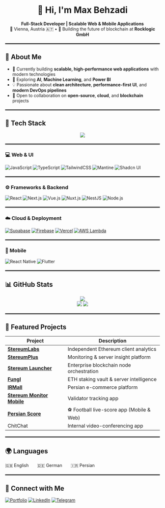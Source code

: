 <h1 align="center">👋 Hi, I'm Max Behzadi</h1>
<p align="center">
  <b>Full-Stack Developer | Scalable Web & Mobile Applications</b><br/>
  📍 Vienna, Austria 🇦🇹  •  🚀 Building the future of blockchain at <b>Rocklogic GmbH</b>
</p>

<hr style="border:0.5px solid #333; margin: 20px 0;" />

## 🧠 About Me

- 🔧 Currently building **scalable, high-performance web applications** with modern technologies  
- 🤖 Exploring **AI**, **Machine Learning**, and **Power BI**
- 💡 Passionate about **clean architecture**, **performance-first UI**, and **modern DevOps pipelines**
- 💬 Open to collaboration on **open-source**, **cloud**, and **blockchain** projects

<hr style="border:0.5px solid #333; margin: 20px 0;" />

## 🧰 Tech Stack

<p align="center">
  <img src="https://skillicons.dev/icons?i=js,ts,react,nextjs,vue,nuxt,flutter,reactnative,nestjs,aws,docker&theme=dark" />
</p>

<hr style="border:0.5px solid #333; margin: 20px 0;" />

### 💻 Web & UI
![JavaScript](https://img.shields.io/badge/JavaScript-F7DF1E?style=flat-square&logo=javascript&logoColor=black)
![TypeScript](https://img.shields.io/badge/TypeScript-007ACC?style=flat-square&logo=typescript&logoColor=white)
![TailwindCSS](https://img.shields.io/badge/TailwindCSS-06B6D4?style=flat-square&logo=tailwindcss&logoColor=white)
![Mantine](https://img.shields.io/badge/Mantine-339AF0?style=flat-square&logo=mantine&logoColor=white)
![Shadcn UI](https://img.shields.io/badge/ShadcnUI-000000?style=flat-square)

<hr style="border:0.2px solid #333; margin: 20px 0;" />

### ⚙️ Frameworks & Backend
![React](https://img.shields.io/badge/React-20232A?style=flat-square&logo=react&logoColor=61DAFB)
![Next.js](https://img.shields.io/badge/Next.js-000000?style=flat-square&logo=nextdotjs&logoColor=white)
![Vue.js](https://img.shields.io/badge/Vue.js-35495E?style=flat-square&logo=vuedotjs&logoColor=4FC08D)
![Nuxt.js](https://img.shields.io/badge/Nuxt.js-00C58E?style=flat-square&logo=nuxtdotjs&logoColor=white)
![NestJS](https://img.shields.io/badge/NestJS-E0234E?style=flat-square&logo=nestjs&logoColor=white)
![Node.js](https://img.shields.io/badge/Node.js-339933?style=flat-square&logo=node.js&logoColor=white)

<hr style="border:0.2px solid #333; margin: 20px 0;" />

### ☁️ Cloud & Deployment
[![Supabase](https://img.shields.io/badge/Supabase-3ECF8E?style=for-the-badge&logo=supabase&logoColor=white)](https://supabase.com)
[![Firebase](https://img.shields.io/badge/Firebase-FFCA28?style=for-the-badge&logo=firebase&logoColor=black)](https://firebase.google.com)
[![Vercel](https://img.shields.io/badge/Vercel-000000?style=for-the-badge&logo=vercel&logoColor=white)](https://vercel.com)
[![AWS Lambda](https://img.shields.io/badge/AWS_Lambda-FF9900?style=for-the-badge&logo=aws-lambda&logoColor=white)](https://aws.amazon.com/lambda/)

<hr style="border:0.2px solid #333; margin: 20px 0;" />

### 📱 Mobile
![React Native](https://img.shields.io/badge/React_Native-61DAFB?style=flat-square&logo=react&logoColor=white)
![Flutter](https://img.shields.io/badge/Flutter-02569B?style=flat-square&logo=flutter&logoColor=white)

<hr style="border:0.2px solid #333; margin: 20px 0;" />

## 📊 GitHub Stats

<p align="center">
  <img src="https://github-profile-summary-cards.vercel.app/api/cards/profile-details?username=MaxTheGeeek&theme=tokyonight" />
  <br/>
  <img src="https://github-profile-summary-cards.vercel.app/api/cards/repos-per-language?username=MaxTheGeeek&theme=tokyonight" />
  <img src="https://github-profile-summary-cards.vercel.app/api/cards/productive-time?username=MaxTheGeeek&theme=tokyonight&utcOffset=2" />
</p>

<hr style="border:0.2px solid #333; margin: 20px 0;" />

## 🚀 Featured Projects

| Project | Description |
|----------|--------------|
| [**StereumLabs**](https://www.stereumlabs.com) | Independent Ethereum client analytics |
| [**StereumPlus**](https://www.stereumplus.com) | Monitoring & server insight platform |
| [**Stereum Launcher**](https://www.stereum.com) | Enterprise blockchain node orchestration |
| [**Fungl**](https://www.fungl.com) | ETH staking vault & server intelligence |
| [**IRMall**](https://www.irmall.ir) | Persian e-commerce platform |
| [**Stereum Monitor Mobile**](https://stereum.net/dev/monitor) | Validator tracking app |
| [**Persian Score**](#) | ⚽ Football live-score app (Mobile & Web) |
| ChitChat | Internal video-conferencing app |

<hr style="border:0.2px solid #333; margin: 20px 0;" />

## 🌍 Languages
🇬🇧 English  🇩🇪 German  🇮🇷 Persian  

<hr style="border:0.2px solid #333; margin: 20px 0;" />

## 🔗 Connect with Me

[![Portfolio](https://img.shields.io/badge/Portfolio-000000?style=flat-square&logo=About.me&logoColor=white)](https://www.maxbehzadi.online)
[![LinkedIn](https://img.shields.io/badge/LinkedIn-0077B5?style=flat-square&logo=linkedin&logoColor=white)](https://www.linkedin.com/in/max-behzadi-1857b7193)
[![Telegram](https://img.shields.io/badge/Telegram-2CA5E0?style=flat-square&logo=telegram&logoColor=white)](https://t.me/MaxBhzd)
